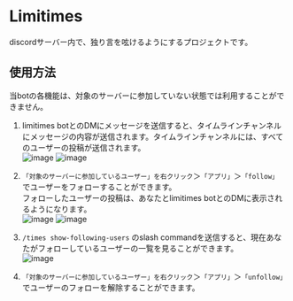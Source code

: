 # Limitimes

discordサーバー内で、独り言を呟けるようにするプロジェクトです。



## 使用方法

当botの各機能は、対象のサーバーに参加していない状態では利用することができません。

1. limitimes botとのDMにメッセージを送信すると、タイムラインチャンネルにメッセージの内容が送信されます。タイムラインチャンネルには、すべてのユーザーの投稿が送信されます。  
  ![image](https://user-images.githubusercontent.com/45062199/141269049-bf7064e5-a0c4-43a4-b761-8ad4040eecb5.png)
  ![image](https://user-images.githubusercontent.com/45062199/141269203-3b49dd8e-fa80-4aca-b9c3-e5ea73fb692e.png)

2. `「対象のサーバーに参加しているユーザー」を右クリック`＞`「アプリ」`＞`「follow」` でユーザーをフォローすることができます。  
   フォローしたユーザーの投稿は、あなたとlimitimes botとのDMに表示されるようになります。  
  ![image](https://user-images.githubusercontent.com/45062199/141269291-ea924759-cfd8-4d97-806c-d959c57fa833.png)
  ![image](https://user-images.githubusercontent.com/45062199/141269490-ec96e020-0fad-4c5a-92d3-4efe582cde58.png)
   
3. `/times show-following-users` のslash commandを送信すると、現在あなたがフォローしているユーザーの一覧を見ることができます。  
  ![image](https://user-images.githubusercontent.com/45062199/141269411-fc4859bc-feb7-455b-a8d0-88e68dfac2ae.png)

4. `「対象のサーバーに参加しているユーザー」を右クリック`＞`「アプリ」`＞`「unfollow」` でユーザーのフォローを解除することができます。
